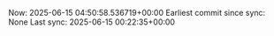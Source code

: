 Now: 2025-06-15 04:50:58.536719+00:00 Earliest commit since sync: None Last sync: 2025-06-15 00:22:35+00:00
